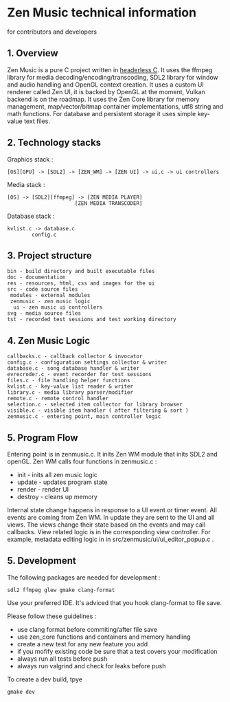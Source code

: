 # Zen Music technical information
for contributors and developers

## 1. Overview ##

Zen Music is a pure C project written in [headerless C](https://github.com/milgra/headerlessc).
It uses the ffmpeg library for media decoding/encoding/transcoding, SDL2 library for window and audio handling and OpenGL context creation.
It uses a custom UI renderer called Zen UI, it is backed by OpenGL at the moment, Vulkan backend is on the roadmap.
It uses the Zen Core library for memory management, map/vector/bitmap container implementations, utf8 string and math functions.
For database and persistent storage it uses simple key-value text files.

## 2. Technology stacks ##

Graphics stack :

```
[OS][GPU] -> [SDL2] -> [ZEN_WM] -> [ZEN UI] -> ui.c -> ui controllers
```

Media stack :

```
[OS] -> [SDL2][ffmpeg] -> [ZEN MEDIA PLAYER]
     		       	  [ZEN MEDIA TRANSCODER]
```

Database stack :

```
kvlist.c -> database.c
	    config.c
```

## 3. Project structure ##

```
bin - build directory and built executable files
doc - documentation
res - resources, html, css and images for the ui
src - code source files
 modules - external modules
 zenmusic - zen music logic
  ui - zen music ui controllers
svg - media source files
tst - recorded test sessions and test working directory
```
 
## 4. Zen Music Logic ##

```
callbacks.c - callback collector & invocator
config.c - configuration settings collector & writer
database.c - song database handler & writer
evrecroder.c - event recorder for test sessions
files.c - file handling helper functions
kvlist.c - key-value list reader & writer
library.c - media library parser/modifier
remote.c - remote control handler
selection.c - selected item collector for library browser
visible.c - visible item handler ( after filtering & sort )
zenmusic.c - entering point, main controller logic
```

## 5. Program Flow ##

Entering point is in zenmusic.c. It inits Zen WM module that inits SDL2 and openGL. Zen WM calls four functions in zenmusic.c :
- init - inits all zen music logic
- update - updates program state
- render - render UI
- destroy - cleans up memory

Internal state change happens in response to a UI event or timer event. All events are coming from Zen WM. In update they are sent to the UI and all views.
The views change their state based on the events and may call callbacks.
View related logic is in the corresponding view controller. For example, metadata editing logic in in src/zenmusic/ui/ui_editor_popup.c .

## 5. Development ##

The following packages are needed for development :

```
sdl2 ffmpeg glew gmake clang-format
```

Use your preferred IDE. It's adviced that you hook clang-format to file save.

Please follow these guidelines :

- use clang format before commiting/after file save
- use zen_core functions and containers and memory handling
- create a new test for any new feature you add
- if you mofify existing code be sure that a test covers your modification
- always run all tests before push
- always run valgrind and check for leaks before push

To create a dev build, tpye

```
gmake dev
```